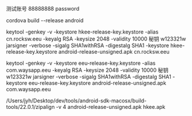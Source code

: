 测试账号 88888888 password

cordova build --release android

keytool -genkey -v -keystore hkee-release-key.keystore -alias cn.rocksw.eeu -keyalg RSA -keysize 2048 -validity 10000
秘钥 w123321w
jarsigner -verbose -sigalg SHA1withRSA -digestalg SHA1 -keystore hkee-release-key.keystore android-release-unsigned.apk cn.rocksw.eeu


keytool -genkey -v -keystore eeu-release-key.keystore -alias com.waysapp.eeu -keyalg RSA -keysize 2048 -validity 10000
秘钥 w123321w
jarsigner -verbose -sigalg SHA1withRSA -digestalg SHA1 -keystore eeu-release-key.keystore android-release-unsigned.apk com.waysapp.eeu



/Users/jyh/Desktop/dev/tools/android-sdk-macosx/build-tools/22.0.1/zipalign -v 4 android-release-unsigned.apk hkee.apk
